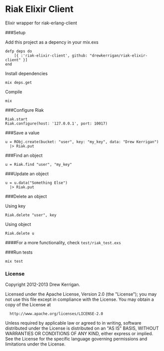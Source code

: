# Riak Elixir Client

Elixir wrapper for riak-erlang-client

###Setup

Add this project as a depency in your mix.exs

```
defp deps do
	[{ :'riak-elixir-client', github: "drewkerrigan/riak-elixir-client" }]
end
```

Install dependencies

```
mix deps.get
```

Compile

```
mix
```

###Configure Riak

```
Riak.start
Riak.configure(host: '127.0.0.1', port: 10017)
```

###Save a value

```
u = RObj.create(bucket: "user", key: "my_key", data: "Drew Kerrigan")
  |> Riak.put
```

###Find an object

```
u = Riak.find "user", "my_key"
```

###Update an object

```
u = u.data("Something Else")
  |> Riak.put
```

###Delete an object

Using key

```
Riak.delete "user", key
```

Using object

```
Riak.delete u
```

####For a more functionality, check `test/riak_test.exs`

###Run tests

```
mix test
```

### License

Copyright 2012-2013 Drew Kerrigan.

  Licensed under the Apache License, Version 2.0 (the "License");
  you may not use this file except in compliance with the License.
  You may obtain a copy of the License at

      http://www.apache.org/licenses/LICENSE-2.0

  Unless required by applicable law or agreed to in writing, software
  distributed under the License is distributed on an "AS IS" BASIS,
  WITHOUT WARRANTIES OR CONDITIONS OF ANY KIND, either express or implied.
  See the License for the specific language governing permissions and
  limitations under the License.